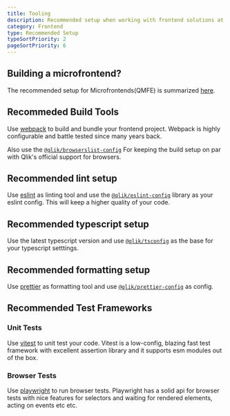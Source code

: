 ```yaml
---
title: Tooling
description: Recommended setup when working with frontend solutions at Qlik
category: Frontend
type: Recommended Setup
typeSortPriority: 2
pageSortPriority: 6
---
```


## Building a microfrontend?

The recommended setup for Microfrontends(QMFE) is summarized [here](./qmfe.md).

## Recommeded Build Tools

Use [webpack](https://webpack.js.org/) to build and bundle your frontend project. Webpack is highly configurable and battle
tested since many years back.

Also use the [`@qlik/browserslist-config`](https://github.com/qlik-oss/dev-tools-js/tree/main/packages/browserslist-config)
For keeping the build setup on par with Qlik's official support for browsers.

## Recommended lint setup

Use [eslint](https://eslint.org) as linting tool and use the [`@qlik/eslint-config`](https://www.npmjs.com/package/@qlik/eslint-config)
library as your eslint config. This will keep a higher quality of your code.

## Recommended typescript setup

Use the latest typescript version and use [`@qlik/tsconfig`](https://www.npmjs.com/package/@qlik/tsconfig) as the base
for your typescript setttings.

## Recommended formatting setup

Use [prettier](https://prettier.io) as formatting tool and use
[`@qlik/prettier-config`](https://www.npmjs.com/package/@qlik/prettier-config) as config.

## Recommended Test Frameworks

### Unit Tests

Use [vitest](https://vitest.dev) to unit test your code. Vitest is a low-config, blazing fast test framework with
excellent assertion library and it supports esm modules out of the box.

### Browser Tests

Use [playwright](https://playwright.dev) to run browser tests. Playwright has a solid api for browser tests with nice
features for selectors and waiting for rendered elements, acting on events etc etc.
